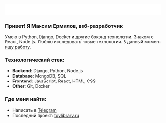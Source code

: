 <a href="https://career.habr.com/max-ermilov"><img src="./assets/console.svg"></a>

### Привет! Я Максим Ермилов, веб-разработчик

Умею в Python, Django, Docker и другие бэкэнд технологии.
Знаком с React, Node.js. 
Люблю исследовать новые технологии.
В данный момент [ищу работу](). 

### Технологический стек:
- **Backend**: Django, Python, Node.js
- **Database**: MongoDB, SQL
- **Frontend**: JavaScript, React, HTML, CSS
- **Other**: Git, Docker

### Где меня найти:
- Написать в [Telegram](https://t.me/yermish)
- Последний проект: [toylibrary.ru](https://toylibrary.ru)
